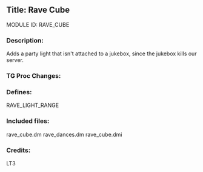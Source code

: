 ## Title: Rave Cube

MODULE ID: RAVE_CUBE

### Description:

Adds a party light that isn't attached to a jukebox, since the jukebox kills our server.

### TG Proc Changes:

### Defines:

RAVE_LIGHT_RANGE

### Included files:

rave_cube.dm
rave_dances.dm
rave_cube.dmi

### Credits:

LT3
